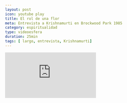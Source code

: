 ```yaml
---
layout: post
icon: youtube play
title: El rol de una flor
meta: Entrevista a Krishnamurti en Brockwood Park 1985
category: espiritualidad
type: videoesfera
duration: 25min
tags: [ largo, entrevista, Krishnamurti]
---
```


<div class="video">
  <div class="video-wrapper">
	<iframe src="https://www.youtube.com/embed/B8__nqRj49U" frameborder="0" allowfullscreen></iframe>
  </div>
</div>

